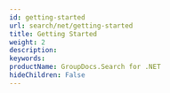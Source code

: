 ```yaml
---
id: getting-started
url: search/net/getting-started
title: Getting Started
weight: 2
description: 
keywords: 
productName: GroupDocs.Search for .NET
hideChildren: False
---
```

